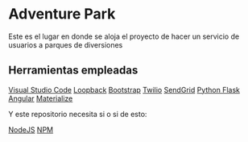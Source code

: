 # Adventure Park

Este es el lugar en donde se aloja el proyecto de hacer un servicio de usuarios a parques de diversiones

## Herramientas empleadas
[Visual Studio Code](https://code.visualstudio.com/)
[Loopback](https://loopback.io/)
[Bootstrap](https://getbootstrap.com/)
[Twilio](https://www.twilio.com/es-mx/)
[SendGrid](https://sendgrid.com/)
[Python Flask](https://flask.palletsprojects.com/en/2.2.x/)
[Angular](https://angular.io/)
[Materialize](https://materializecss.com/)

Y este repositorio necesita si o si de esto:

[NodeJS](https://nodejs.org/en/)
[NPM](https://www.npmjs.com/)
